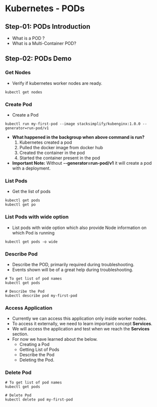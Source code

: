# Kubernetes  - PODs

## Step-01: PODs Introduction
- What is a POD ?
- What is a Multi-Container POD?

## Step-02: PODs Demo
### Get Nodes
- Verify if kubernetes worker nodes are ready. 
```
kubectl get nodes
```

### Create Pod
- Create a Pod
```
kubectl run my-first-pod --image stacksimplify/kubenginx:1.0.0 --generator=run-pod/v1
```
- **What happened in the backgroup when above command is run?**
  1. Kubernetes created a pod
  2. Pulled the docker image from docker hub
  3. Created the container in the pod
  4. Started the container present in the pod
- **Important Note:** Without **--generator=run-pod/v1** it will create a pod with a deployment. 

### List Pods
- Get the list of pods
```
kubectl get pods
kubectl get po
```

### List Pods with wide option
- List pods with wide option which also provide Node information on which Pod is running
```
kubectl get pods -o wide
```

### Describe Pod
- Describe the POD, primarily required during troubleshooting. 
- Events shown will be of a great help during troubleshooting. 
```
# To get list of pod names
kubectl get pods

# Describe the Pod
kubectl describe pod my-first-pod 
```

### Access Application
- Currently we can access this application only inside worker nodes. 
- To access it externally, we need to learn important concept **Services**. 
- We will access the application and test when we reach the **Services** section.
- For now we have learned about the below. 
  - Creating a Pod
  - Getting List of Pods
  - Describe the Pod
  - Deleting the Pod.


### Delete Pod
```
# To get list of pod names
kubectl get pods

# Delete Pod
kubectl delete pod my-first-pod
```